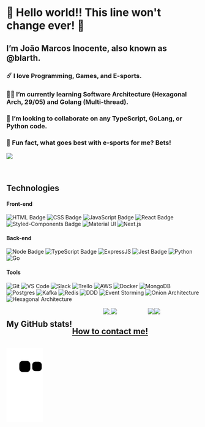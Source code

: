 # 👋 Hello world!! This line won't change ever! 💚 

## I’m João Marcos Inocente, also known as @blarth.
### ☄️ I love Programming, Games, and E-sports.
### 👩‍🔬 I’m currently learning Software Architecture (Hexagonal Arch, 29/05) and Golang (Multi-thread).
### 🤾 I’m looking to collaborate on any TypeScript, GoLang, or Python code.
### 🤹 Fun fact, what goes best with e-sports for me? Bets!
![](https://komarev.com/ghpvc/?username=blarth)

<div style="display: inline_block; margin-bottom: 15px;"><br>

## **Technologies** 

#### **Front-end**

![HTML Badge](https://img.shields.io/badge/HTML5-E34F26?style=for-the-badge&logo=html5&logoColor=white)
![CSS Badge](https://img.shields.io/badge/CSS3-1572B6?style=for-the-badge&logo=css3&logoColor=white)
![JavaScript Badge](https://img.shields.io/badge/JavaScript-323330?style=for-the-badge&logo=javascript&logoColor=F7DF1E)
![React Badge](https://img.shields.io/badge/React-20232A?style=for-the-badge&logo=react&logoColor=61DAFB)
![Styled-Components Badge](https://img.shields.io/badge/styled--components-DB7093?style=for-the-badge&logo=styled-components&logoColor=white)
![Material UI](https://img.shields.io/badge/Material%20UI-0081CB?style=for-the-badge&logo=material-ui&logoColor=white)
![Next.js](https://img.shields.io/badge/Next.js-000000?style=for-the-badge&logo=next.js&logoColor=white)

#### **Back-end**

![Node Badge](https://img.shields.io/badge/Node.js-339933?style=for-the-badge&logo=nodedotjs&logoColor=white)
![TypeScript Badge](https://img.shields.io/badge/TypeScript-007ACC?style=for-the-badge&logo=typescript&logoColor=white)
![ExpressJS](https://img.shields.io/badge/Express.js-000000?style=for-the-badge&logo=express&logoColor=white)
![Jest Badge](https://img.shields.io/badge/Jest-C21325?style=for-the-badge&logo=jest&logoColor=white)
![Python](https://img.shields.io/badge/Python-3776AB?style=for-the-badge&logo=python&logoColor=white)
![Go](https://img.shields.io/badge/Go-00ADD8?style=for-the-badge&logo=go&logoColor=white)


#### **Tools**

![Git](https://img.shields.io/badge/Git-F05032?style=for-the-badge&logo=git&logoColor=white)
![VS Code](https://img.shields.io/badge/VS_Code-0078D4?style=for-the-badge&logo=visual%20studio%20code&logoColor=white)
![Slack](https://img.shields.io/badge/Slack-4A154B?style=for-the-badge&logo=slack&logoColor=white)
![Trello](https://img.shields.io/badge/Trello-0079BF?style=for-the-badge&logo=trello&logoColor=white)
![AWS](https://img.shields.io/badge/AWS-232F3E?style=for-the-badge&logo=amazon-aws&logoColor=white)
![Docker](https://img.shields.io/badge/Docker-000000?style=for-the-badge&logo=docker&logoColor=white)
![MongoDB](https://img.shields.io/badge/MongoDB-%234ea94b.svg?style=for-the-badge&logo=mongodb&logoColor=white)
![Postgres](https://img.shields.io/badge/PostgreSQL-316192?style=for-the-badge&logo=postgresql&logoColor=white)
![Kafka](https://img.shields.io/badge/Apache%20Kafka-231F20?style=for-the-badge&logo=apache%20kafka&logoColor=white)
![Redis](https://img.shields.io/badge/Redis-DC382D?style=for-the-badge&logo=redis&logoColor=white)
![DDD](https://img.shields.io/badge/Domain%20Driven%20Design-%2300AEEF?style=for-the-badge)
![Event Storming](https://img.shields.io/badge/Event%20Storming-%23F05A3B?style=for-the-badge)
![Onion Architecture](https://img.shields.io/badge/Onion%20Architecture-%232B2D42?style=for-the-badge)
![Hexagonal Architecture](https://img.shields.io/badge/Hexagonal%20Architecture-%232B2D42?style=for-the-badge)

</div>

<div style="display: flex" align="center">
  <h2 align="center">My GitHub stats!</h2>
  <a href="https://github.com/blarth">
  <img height="180em" src="https://github-readme-stats.vercel.app/api?username=blarth&show_icons=true&theme=dracula&include_all_commits=true&count_private=true"/>
  <img height="180em" src="https://github-readme-stats.vercel.app/api/top-langs/?username=blarth&hide=TeX&exclude_repo=estudos_git&layout=compact&langs_count=8&theme=dracula"/>
   <h2 align="center">How to contact me!</h2>
   <a href="mailto:jminocente@gmail.com"><img src="https://img.shields.io/badge/-Gmail-%23333?style=for-the-badge&logo=gmail&logoColor=white" target="_blank"></a>
   <a href="https://www.linkedin.com/in/joão-marcos-inocente-pavão-899961142/" target="_blank"><img src="https://img.shields.io/badge/-LinkedIn-%230077B5?style=for-the-badge&logo=linkedin&logoColor=white" target="_blank"></a> 
</div>

![Snake animation](https://github.com/blarth/blarth/blob/output/github-contribution-grid-snake.svg)
